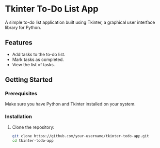 # Tkinter To-Do List App

A simple to-do list application built using Tkinter, a graphical user interface library for Python.

## Features

- Add tasks to the to-do list.
- Mark tasks as completed.
- View the list of tasks.

## Getting Started

### Prerequisites

Make sure you have Python and Tkinter installed on your system.

### Installation

1. Clone the repository:

   ```bash
   git clone https://github.com/your-username/tkinter-todo-app.git
   cd tkinter-todo-app
